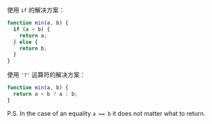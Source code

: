 使用 `if` 的解决方案：

```js
function min(a, b) {
  if (a < b) {
    return a;
  } else {
    return b;
  }
}
```

使用 `'?'` 运算符的解决方案：

```js
function min(a, b) {
  return a < b ? a : b;
}
```

P.S. In the case of an equality `a == b` it does not matter what to return.

